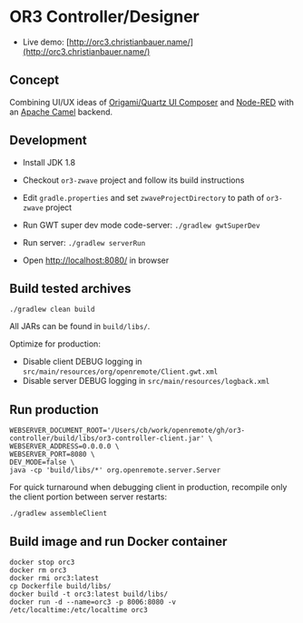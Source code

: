 # OR3 Controller/Designer

* Live demo: [http://orc3.christianbauer.name/](http://orc3.christianbauer.name/)

Concept
---

Combining UI/UX ideas of [Origami/Quartz UI Composer](http://facebook.github.io/origami/tutorials/)
and [Node-RED](http://nodered.org/) with an [Apache Camel](http://camel.apache.org/) backend.

Development
---

* Install JDK 1.8

* Checkout `or3-zwave` project and follow its build instructions

* Edit `gradle.properties` and set `zwaveProjectDirectory` to path of `or3-zwave` project

* Run GWT super dev mode code-server: `./gradlew gwtSuperDev`

* Run server: `./gradlew serverRun`

* Open [http://localhost:8080/](http://localhost:8080/) in browser

Build tested archives
---

    ./gradlew clean build

All JARs can be found in `build/libs/`.

Optimize for production:

* Disable client DEBUG logging in `src/main/resources/org/openremote/Client.gwt.xml`
* Disable server DEBUG logging in `src/main/resources/logback.xml`

Run production
---

    WEBSERVER_DOCUMENT_ROOT='/Users/cb/work/openremote/gh/or3-controller/build/libs/or3-controller-client.jar' \
    WEBSERVER_ADDRESS=0.0.0.0 \
    WEBSERVER_PORT=8080 \
    DEV_MODE=false \
    java -cp 'build/libs/*' org.openremote.server.Server

For quick turnaround when debugging client in production, recompile only the client portion between server restarts:

    ./gradlew assembleClient

Build image and run Docker container
---

    docker stop orc3
    docker rm orc3
    docker rmi orc3:latest
    cp Dockerfile build/libs/
    docker build -t orc3:latest build/libs/
    docker run -d --name=orc3 -p 8006:8080 -v /etc/localtime:/etc/localtime orc3
